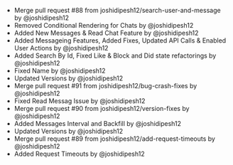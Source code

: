 - Merge pull request #88 from joshidipesh12/search-user-and-message by @joshidipesh12
- Removed Conditional Rendering for Chats by @joshidipesh12
- Added New Messages & Read Chat Feature by @joshidipesh12
- Added Messageing Features, Added Fixes, Updated API Calls & Enabled User Actions by @joshidipesh12
- Added Search By Id, Fixed Like & Block and Did state refactorings by @joshidipesh12
- Fixed Name by @joshidipesh12
- Updated Versions by @joshidipesh12
- Merge pull request #91 from joshidipesh12/bug-crash-fixes by @joshidipesh12
- Fixed Read Messag Issue by @joshidipesh12
- Merge pull request #90 from joshidipesh12/version-fixes by @joshidipesh12
- Added Messages Interval and Backfill by @joshidipesh12
- Updated Versions by @joshidipesh12
- Merge pull request #89 from joshidipesh12/add-request-timeouts by @joshidipesh12
- Added Request Timeouts by @joshidipesh12

